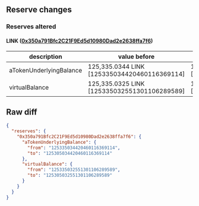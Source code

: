 ## Reserve changes

### Reserves altered

#### LINK ([0x350a791Bfc2C21F9Ed5d10980Dad2e2638ffa7f6](https://optimistic.etherscan.io/address/0x350a791Bfc2C21F9Ed5d10980Dad2e2638ffa7f6))

| description | value before | value after |
| --- | --- | --- |
| aTokenUnderlyingBalance | 125,335.0344 LINK [125335034420460116369114] | 125,305.0344 LINK [125305034420460116369114] |
| virtualBalance | 125,335.0325 LINK [125335032551301106289589] | 125,305.0325 LINK [125305032551301106289589] |


## Raw diff

```json
{
  "reserves": {
    "0x350a791Bfc2C21F9Ed5d10980Dad2e2638ffa7f6": {
      "aTokenUnderlyingBalance": {
        "from": "125335034420460116369114",
        "to": "125305034420460116369114"
      },
      "virtualBalance": {
        "from": "125335032551301106289589",
        "to": "125305032551301106289589"
      }
    }
  }
}
```
